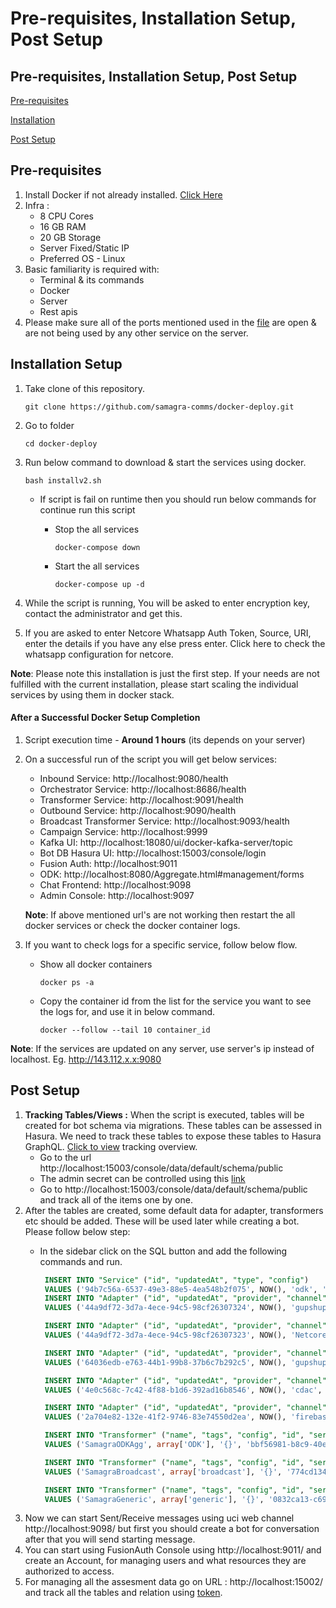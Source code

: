 # Pre-requisites, Installation Setup, Post Setup

## Pre-requisites, Installation Setup, Post Setup

[Pre-requisites](pre-requisites-installation-setup-post-setup.md#pre-requisites)

[Installation](pre-requisites-installation-setup-post-setup.md#installation-setup)

[Post Setup](pre-requisites-installation-setup-post-setup.md#post-setup)

## Pre-requisites

1. Install Docker if not already installed. [Click Here](https://docs.docker.com/engine/install/ubuntu/)
2. Infra :
   * 8 CPU Cores
   * 16 GB RAM
   * 20 GB Storage
   * Server Fixed/Static IP
   * Preferred OS - Linux
3. Basic familiarity is required with:
   * Terminal & its commands
   * Docker
   * Server
   * Rest apis
4. Please make sure all of the ports mentioned used in the [file](https://github.com/samagra-comms/docker-deploy/blob/main/docs/ports.md) are open & are not being used by any other service on the server.

## Installation Setup

1.  Take clone of this repository.

    `git clone https://github.com/samagra-comms/docker-deploy.git`
2.  Go to folder

    `cd docker-deploy`
3.  Run below command to download & start the services using docker.

    `bash installv2.sh`

    * If script is fail on runtime then you should run below commands for continue run this script
      *   Stop the all services

          `docker-compose down`
      *   Start the all services

          `docker-compose up -d`
4. While the script is running, You will be asked to enter encryption key, contact the administrator and get this.
5. If you are asked to enter Netcore Whatsapp Auth Token, Source, URI, enter the details if you have any else press enter. Click here to check the whatsapp configuration for netcore.

**Note**: Please note this installation is just the first step. If your needs are not fulfilled with the current installation, please start scaling the individual services by using them in docker stack.

#### **After a Successful Docker Setup Completion**

1. Script execution time - **Around 1 hours** (its depends on your server)
2.  On a successful run of the script you will get below services:

    * Inbound Service: http://localhost:9080/health
    * Orchestrator Service: http://localhost:8686/health
    * Transformer Service: http://localhost:9091/health
    * Outbound Service: http://localhost:9090/health
    * Broadcast Transformer Service: http://localhost:9093/health
    * Campaign Service: http://localhost:9999
    * Kafka UI: http://localhost:18080/ui/docker-kafka-server/topic
    * Bot DB Hasura UI: http://localhost:15003/console/login
    * Fusion Auth: http://localhost:9011
    * ODK: http://localhost:8080/Aggregate.html#management/forms
    * Chat Frontend: http://localhost:9098
    * Admin Console: http://localhost:9097

    **Note**: If above mentioned url's are not working then restart the all docker services or check the docker container logs.
3. If you want to check logs for a specific service, follow below flow.
   *   Show all docker containers

       `docker ps -a`
   *   Copy the container id from the list for the service you want to see the logs for, and use it in below command.

       `docker --follow --tail 10 container_id`

**Note**: If the services are updated on any server, use server's ip instead of localhost. Eg. http://143.112.x.x:9080

## **Post Setup**

1. **Tracking Tables/Views :** When the script is executed, tables will be created for bot schema via migrations. These tables can be assessed in Hasura. We need to track these tables to expose these tables to Hasura GraphQL. [Click to view](https://hasura.io/docs/latest/graphql/core/databases/postgres/schema/using-existing-database/) tracking overview.
   * Go to the url http://localhost:15003/console/data/default/schema/public
   * The admin secret can be controlled using this [link](https://github.com/samagra-comms/docker-deploy/blob/10bdbc4b837a61f74a1270ce53467b15f63d182d/.env#L67)
   * Go to http://localhost:15003/console/data/default/schema/public and track all of the items one by one.
2. After the tables are created, some default data for adapter, transformers etc should be added. These will be used later while creating a bot. Please follow below step:
   *   In the sidebar click on the SQL button and add the following commands and run.

       ```sql
        INSERT INTO "Service" ("id", "updatedAt", "type", "config")
        VALUES ('94b7c56a-6537-49e3-88e5-4ea548b2f075', NOW(), 'odk', '{"cadence": { "retries": 0, "timeout": 60, "concurrent": true, "retries-interval": 10 }, "credentials": { "vault": "samagra", "variable": "samagraMainODK" } }');
        INSERT INTO "Adapter" ("id", "updatedAt", "provider", "channel", "config", "name")
        VALUES ('44a9df72-3d7a-4ece-94c5-98cf26307324', NOW(), 'gupshup', 'WhatsApp', '{ "2WAY": "2000193033", "phone": "9876543210", "HSM_ID": "2000193031", "credentials": { "vault": "samagra", "variable": "gupshupSamagraProd" } }', 'SamagraProd');

        INSERT INTO "Adapter" ("id", "updatedAt", "provider", "channel", "config", "name")
        VALUES ('44a9df72-3d7a-4ece-94c5-98cf26307323', NOW(), 'Netcore', 'WhatsApp', '{ "phone": "912249757677", "credentials": { "vault": "samagra", "variable": "netcoreUAT" } }', 'SamagraNetcoreUAT');

        INSERT INTO "Adapter" ("id", "updatedAt", "provider", "channel", "config", "name")
        VALUES ('64036edb-e763-44b1-99b8-37b6c7b292c5', NOW(), 'gupshup', 'sms', '{"2WAY":"2000193033","phone":"9876543210","HSM_ID":"2000193031","credentials":{"vault":"samagra","variable":"gupshupSamagraProd"}}', 'SamagraGupshupSms');

        INSERT INTO "Adapter" ("id", "updatedAt", "provider", "channel", "config", "name")
        VALUES ('4e0c568c-7c42-4f88-b1d6-392ad16b8546', NOW(), 'cdac', 'sms', '{"2WAY":"2000193033","phone":"9876543210","HSM_ID":"2000193031","credentials":{"vault":"samagra","variable":"gupshupSamagraProd"}}', 'SamagraCdacSms');

        INSERT INTO "Adapter" ("id", "updatedAt", "provider", "channel", "config", "name")
        VALUES ('2a704e82-132e-41f2-9746-83e74550d2ea', NOW(), 'firebase', 'web', '{ "credentials": { "vault": "samagra", "variable": "uci-firebase-notification" } }', 'SamagraFirebaseWeb');

        INSERT INTO "Transformer" ("name", "tags", "config", "id", "serviceId", "updatedAt")
        VALUES ('SamagraODKAgg', array['ODK'], '{}', 'bbf56981-b8c9-40e9-8067-468c2c753659', '94b7c56a-6537-49e3-88e5-4ea548b2f075', NOW());

        INSERT INTO "Transformer" ("name", "tags", "config", "id", "serviceId", "updatedAt")
        VALUES ('SamagraBroadcast', array['broadcast'], '{}', '774cd134-6657-4688-85f6-6338e2323dde', '94b7c56a-6537-49e3-88e5-4ea548b2f075', NOW());

        INSERT INTO "Transformer" ("name", "tags", "config", "id", "serviceId", "updatedAt")
        VALUES ('SamagraGeneric', array['generic'], '{}', '0832ca13-c698-4234-8070-b5f708bc0b1a', '94b7c56a-6537-49e3-88e5-4ea548b2f075', NOW());
       ```
3. Now we can start Sent/Receive messages using uci web channel http://localhost:9098/ but first you should create a bot for conversation after that you will send starting message.
4. You can start using FusionAuth Console using http://localhost:9011/ and create an Account, for managing users and what resources they are authorized to access.
5. For managing all the assesment data go on URL : http://localhost:15002/ and track all the tables and relation using [token](https://github.com/samagra-comms/docker-deploy/blob/main/docker-compose.yml#L363).
